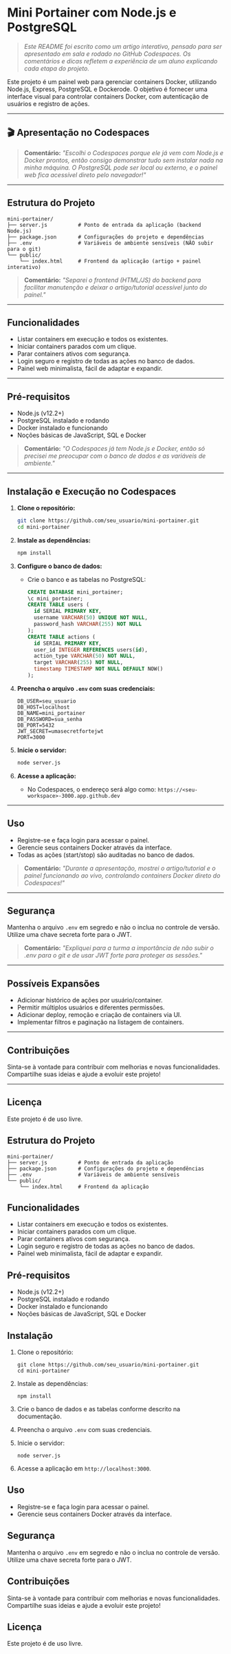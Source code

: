 # Mini Portainer com Node.js e PostgreSQL

> _Este README foi escrito como um artigo interativo, pensado para ser apresentado em sala e rodado no GitHub Codespaces. Os comentários e dicas refletem a experiência de um aluno explicando cada etapa do projeto._

Este projeto é um painel web para gerenciar containers Docker, utilizando Node.js, Express, PostgreSQL e Dockerode. O objetivo é fornecer uma interface visual para controlar containers Docker, com autenticação de usuários e registro de ações.

---

## 🎬 Apresentação no Codespaces

> **Comentário:** _"Escolhi o Codespaces porque ele já vem com Node.js e Docker prontos, então consigo demonstrar tudo sem instalar nada na minha máquina. O PostgreSQL pode ser local ou externo, e o painel web fica acessível direto pelo navegador!"_

---

## Estrutura do Projeto

```text
mini-portainer/
├── server.js          # Ponto de entrada da aplicação (backend Node.js)
├── package.json       # Configurações do projeto e dependências
├── .env               # Variáveis de ambiente sensíveis (NÃO subir para o git)
└── public/
    └── index.html     # Frontend da aplicação (artigo + painel interativo)
```

> **Comentário:** _"Separei o frontend (HTML/JS) do backend para facilitar manutenção e deixar o artigo/tutorial acessível junto do painel."_

---

## Funcionalidades

- Listar containers em execução e todos os existentes.
- Iniciar containers parados com um clique.
- Parar containers ativos com segurança.
- Login seguro e registro de todas as ações no banco de dados.
- Painel web minimalista, fácil de adaptar e expandir.

---

## Pré-requisitos

- Node.js (v12.2+)
- PostgreSQL instalado e rodando
- Docker instalado e funcionando
- Noções básicas de JavaScript, SQL e Docker

> **Comentário:** _"O Codespaces já tem Node.js e Docker, então só precisei me preocupar com o banco de dados e as variáveis de ambiente."_

---

## Instalação e Execução no Codespaces

1. **Clone o repositório:**
   ```bash
   git clone https://github.com/seu_usuario/mini-portainer.git
   cd mini-portainer
   ```

2. **Instale as dependências:**
   ```bash
   npm install
   ```

3. **Configure o banco de dados:**
   - Crie o banco e as tabelas no PostgreSQL:
     ```sql
     CREATE DATABASE mini_portainer;
     \c mini_portainer;
     CREATE TABLE users (
       id SERIAL PRIMARY KEY,
       username VARCHAR(50) UNIQUE NOT NULL,
       password_hash VARCHAR(255) NOT NULL
     );
     CREATE TABLE actions (
       id SERIAL PRIMARY KEY,
       user_id INTEGER REFERENCES users(id),
       action_type VARCHAR(50) NOT NULL,
       target VARCHAR(255) NOT NULL,
       timestamp TIMESTAMP NOT NULL DEFAULT NOW()
     );
     ```

4. **Preencha o arquivo `.env` com suas credenciais:**
   ```env
   DB_USER=seu_usuario
   DB_HOST=localhost
   DB_NAME=mini_portainer
   DB_PASSWORD=sua_senha
   DB_PORT=5432
   JWT_SECRET=umasecretfortejwt
   PORT=3000
   ```

5. **Inicie o servidor:**
   ```bash
   node server.js
   ```

6. **Acesse a aplicação:**
   - No Codespaces, o endereço será algo como:
     `https://<seu-workspace>-3000.app.github.dev`

---

## Uso

- Registre-se e faça login para acessar o painel.
- Gerencie seus containers Docker através da interface.
- Todas as ações (start/stop) são auditadas no banco de dados.

> **Comentário:** _"Durante a apresentação, mostrei o artigo/tutorial e o painel funcionando ao vivo, controlando containers Docker direto do Codespaces!"_

---

## Segurança

Mantenha o arquivo `.env` em segredo e não o inclua no controle de versão. Utilize uma chave secreta forte para o JWT.

> **Comentário:** _"Expliquei para a turma a importância de não subir o .env para o git e de usar JWT forte para proteger as sessões."_

---

## Possíveis Expansões

- Adicionar histórico de ações por usuário/container.
- Permitir múltiplos usuários e diferentes permissões.
- Adicionar deploy, remoção e criação de containers via UI.
- Implementar filtros e paginação na listagem de containers.

---

## Contribuições

Sinta-se à vontade para contribuir com melhorias e novas funcionalidades. Compartilhe suas ideias e ajude a evoluir este projeto!

---

## Licença

Este projeto é de uso livre.

## Estrutura do Projeto

```
mini-portainer/
├── server.js          # Ponto de entrada da aplicação
├── package.json       # Configurações do projeto e dependências
├── .env               # Variáveis de ambiente sensíveis
└── public/
    └── index.html     # Frontend da aplicação
```

## Funcionalidades

- Listar containers em execução e todos os existentes.
- Iniciar containers parados com um clique.
- Parar containers ativos com segurança.
- Login seguro e registro de todas as ações no banco de dados.
- Painel web minimalista, fácil de adaptar e expandir.

## Pré-requisitos

- Node.js (v12.2+)
- PostgreSQL instalado e rodando
- Docker instalado e funcionando
- Noções básicas de JavaScript, SQL e Docker

## Instalação

1. Clone o repositório:
   ```
   git clone https://github.com/seu_usuario/mini-portainer.git
   cd mini-portainer
   ```

2. Instale as dependências:
   ```
   npm install
   ```

3. Crie o banco de dados e as tabelas conforme descrito na documentação.

4. Preencha o arquivo `.env` com suas credenciais.

5. Inicie o servidor:
   ```
   node server.js
   ```

6. Acesse a aplicação em `http://localhost:3000`.

## Uso

- Registre-se e faça login para acessar o painel.
- Gerencie seus containers Docker através da interface.

## Segurança

Mantenha o arquivo `.env` em segredo e não o inclua no controle de versão. Utilize uma chave secreta forte para o JWT.

## Contribuições

Sinta-se à vontade para contribuir com melhorias e novas funcionalidades. Compartilhe suas ideias e ajude a evoluir este projeto!

## Licença

Este projeto é de uso livre.